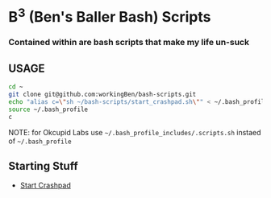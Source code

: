 B<sup>3</sup> (Ben's Baller Bash) Scripts
========
### Contained within are bash scripts that make my life un-suck

USAGE
--------
```bash
cd ~
git clone git@github.com:workingBen/bash-scripts.git
echo "alias c=\"sh ~/bash-scripts/start_crashpad.sh\"" < ~/.bash_profile
source ~/.bash_profile
c
```

NOTE: for Okcupid Labs use `~/.bash_profile_includes/.scripts.sh` instaed of `~/.bash_profile`

Starting Stuff
--------

* [Start Crashpad](https://github.com/workingBen/bash-scripts/blob/master/start_crashpad.sh)


